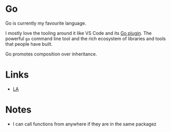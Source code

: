 # Go

Go is currently my favourite language.

I mostly love the tooling around it like VS Code and its [Go plugin](https://github.com/Microsoft/vscode-go). The powerful  `go` command line tool and the rich ecosystem of libraries and tools that people have built.

Go promotes composition over inheritance. 


# Links

- [LA](https://learn-anything.xyz/programming/programming-languages/go)

# Notes

- I can call functions from anywhere if they are in the same packagez